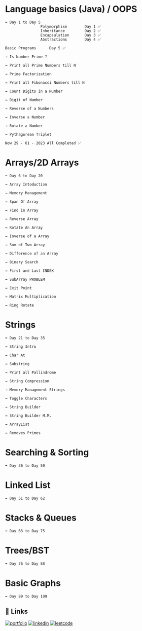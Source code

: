 # Language basics (Java) / OOPS

    ➡️ Day 1 to Day 5
                    Polymorphism        Day 1 ✅
                    Inheritance         Day 2 ✅
                    Encapsulation       Day 3 ✅
                    Abstractions        Day 4 ✅

    Basic Programs      Day 5 ✅

    → Is Number Prime ?

    → Print all Prime Numbers till N

    → Prime Factorization

    → Print all Fibonacci Numbers till N

    → Count Digits in a Number

    → Digit of Number

    → Reverse of a Numbers

    → Inverse a Number

    → Rotate a Number

    → Pythagorean Triplet

    Now 29 - 01 - 2023 All Completed ✅

# Arrays/2D Arrays

    ➡️ Day 6 to Day 20

    → Array Intoduction

    → Memory Management

    → Span Of Array

    → Find in Array

    → Reverse Array

    → Rotate An Array

    → Inverse of a Array

    → Sum of Two Array

    → Difference of an Array

    → Binary Search

    → First and Last INDEX

    → SubArray PROBLEM

    → Exit Point

    → Matrix Multiplication

    → Ring Rotate

# Strings

    ➡️ Day 21 to Day 35

    → String Intro

    → Char At

    → Substring

    → Print all Pallindrome

    → String Compression

    → Memory Managnment Strings

    → Toggle Characters

    → String Builder

    → String Builder M.M.

    → ArrayList

    → Removes Primes


# Searching & Sorting

    ➡️ Day 36 to Day 50

# Linked List

    ➡️ Day 51 to Day 62

# Stacks & Queues

    ➡️ Day 63 to Day 75

# Trees/BST

    ➡️ Day 76 to Day 88

# Basic Graphs

    ➡️ Day 89 to Day 100

## 🔗 Links

[![portfolio](https://img.shields.io/badge/my_portfolio-000?style=for-the-badge&logo=ko-fi&logoColor=white)](https://manukaushikk.github.io/Portfolio/)
[![linkedin](https://img.shields.io/badge/linkedin-0A66C2?style=for-the-badge&logo=linkedin&logoColor=white)](https://www.linkedin.com/in/manu-kaushik-430668220/)
[![leetcode](https://img.shields.io/badge/-LeetCode-FFA116?style=for-the-badge&logo=LeetCode&logoColor=black)](https://leetcode.com/codebymanuk/)
